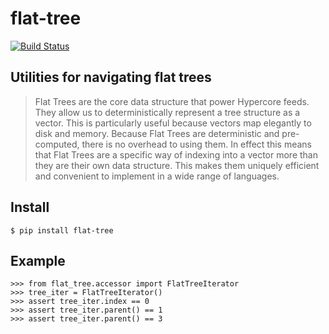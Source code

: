 # flat-tree

[![Build Status](https://drone.autonomic.zone/api/badges/hyperpy/flat-tree/status.svg)](https://drone.autonomic.zone/hyperpy/flat-tree)

## Utilities for navigating flat trees

> Flat Trees are the core data structure that power Hypercore feeds. They allow
> us to deterministically represent a tree structure as a vector. This is
> particularly useful because vectors map elegantly to disk and memory. Because
> Flat Trees are deterministic and pre-computed, there is no overhead to using
> them. In effect this means that Flat Trees are a specific way of indexing
> into a vector more than they are their own data structure. This makes them
> uniquely efficient and convenient to implement in a wide range of languages.

## Install

```
$ pip install flat-tree
```

## Example

```
>>> from flat_tree.accessor import FlatTreeIterator
>>> tree_iter = FlatTreeIterator()
>>> assert tree_iter.index == 0
>>> assert tree_iter.parent() == 1
>>> assert tree_iter.parent() == 3
```
